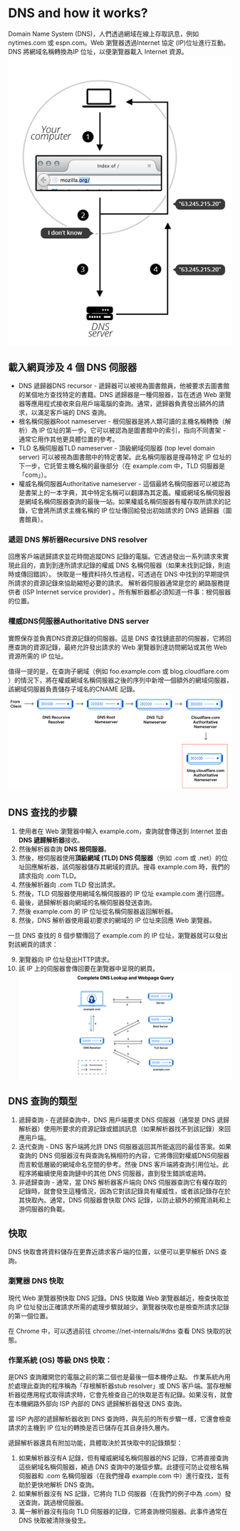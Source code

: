 # DNS and how it works?
Domain Name System (DNS)，人們透過網域在線上存取訊息，例如 nytimes.com 或 espn.com。Web 瀏覽器透過Internet 協定 (IP)位址進行互動。DNS 將網域名稱轉換為IP 位址，以便瀏覽器載入 Internet 資源。
![image](images/dnsRequest.png)

## 載入網頁涉及 4 個 DNS 伺服器
* DNS 遞歸器DNS recursor - 遞歸器可以被視為圖書館員，他被要求去圖書館的某個地方查找特定的書籍。DNS 遞歸器是一種伺服器，旨在透過 Web 瀏覽器等應用程式接收來自用戶端電腦的查詢。通常，遞歸器負責發出額外的請求，以滿足客戶端的 DNS 查詢。
* 根名稱伺服器Root nameserver - 根伺服器是將人類可讀的主機名稱轉換（解析）為 IP 位址的第一步。它可以被認為是圖書館中的索引，指向不同書架 - 通常它用作其他更具體位置的參考。
* TLD 名稱伺服器TLD nameserver - 頂級網域伺服器 (top level domain server) 可以被視為圖書館中的特定書架。此名稱伺服器是搜尋特定 IP 位址的下一步，它託管主機名稱的最後部分（在 example.com 中，TLD 伺服器是「com」）。
* 權威名稱伺服器Authoritative nameserver - 這個最終名稱伺服器可以被認為是書架上的一本字典，其中特定名稱可以翻譯為其定義。權威網域名稱伺服器是網域名稱伺服器查詢的最後一站。如果權威名稱伺服器有權存取所請求的記錄，它會將所請求主機名稱的 IP 位址傳回給發出初始請求的 DNS 遞歸器（圖書館員）。
### 遞迴 DNS 解析器Recursive DNS resolver
回應客戶端遞歸請求並花時間追蹤DNS 記錄的電腦。它透過發出一系列請求來實現此目的，直到到達所請求記錄的權威 DNS 名稱伺服器（如果未找到記錄，則逾時或傳回錯誤）。
快取是一種資料持久性過程，可透過在 DNS 中找到的早期提供所請求的資源記錄來協助縮短必要的請求。
解析器伺服器通常是您的 網路服務提供者 (ISP Internet service provider) 。所有解析器都必須知道一件事：根伺服器的位置。
### 權威DNS伺服器Authoritative DNS server
實際保存並負責DNS資源記錄的伺服器。這是 DNS 查找鏈底部的伺服器，它將回應查詢的資源記錄，最終允許發出請求的 Web 瀏覽器到達訪問網站或其他 Web 資源所需的 IP 位址。

值得一提的是，在查詢子網域（例如 foo.example.com 或 blog.cloudflare.com ）的情況下，將在權威網域名稱伺服器之後的序列中新增一個額外的網域伺服器，該網域伺服器負責儲存子域名的CNAME 記錄。
![image](images/dnsChian.png)
## DNS 查找的步驟
1. 使用者在 Web 瀏覽器中輸入 example.com，查詢就會傳送到 Internet 並由 **DNS 遞歸解析器**接收。
2. 然後解析器查詢 **DNS 根伺服器**。
3. 然後，根伺服器使用**頂級網域 (TLD) DNS 伺服器**（例如 .com 或 .net）的位址回應解析器，該伺服器儲存其網域的資訊。搜尋 example.com 時，我們的請求指向 .com TLD。
4. 然後解析器向 .com TLD 發出請求。
5. 然後，TLD 伺服器使用網域名稱伺服器的 IP 位址 example.com 進行回應。
6. 最後，遞歸解析器向網域的名稱伺服器發送查詢。
7. 然後 example.com 的 IP 位址從名稱伺服器返回解析器。
8. 然後，DNS 解析器使用最初要求的網域的 IP 位址來回應 Web 瀏覽器。

一旦 DNS 查找的 8 個步驟傳回了 example.com 的 IP 位址，瀏覽器就可以發出對該網頁的請求：

9. 瀏覽器向 IP 位址發出HTTP請求。
10. 該 IP 上的伺服器會傳回要在瀏覽器中呈現的網頁。
![image](images/dnsLookup.png)
## DNS 查詢的類型
1. 遞歸查詢 - 在遞歸查詢中，DNS 用戶端要求 DNS 伺服器（通常是 DNS 遞歸解析器）使用所要求的資源記錄或錯誤訊息（如果解析器找不到該記錄）來回應用戶端。
2. 迭代查詢 - DNS 客戶端將允許 DNS 伺服器返回其所能返回的最佳答案。如果查詢的 DNS 伺服器沒有與查詢名稱相符的內容，它將傳回對權威DNS伺服器而言較低層級的網域命名空間的參考。然後 DNS 客戶端將查詢引用位址。此程序將繼續使用查詢鏈中的其他 DNS 伺服器，直到發生錯誤或逾時。
3. 非遞歸查詢 - 通常，當 DNS 解析器客戶端向 DNS 伺服器查詢它有權存取的記錄時，就會發生這種情況，因為它對該記錄具有權威性，或者該記錄存在於其快取內。通常，DNS 伺服器會快取 DNS 記錄，以防止額外的頻寬消耗和上游伺服器的負載。
## 快取
DNS 快取會將資料儲存在更靠近請求客戶端的位置，以便可以更早解析 DNS 查詢。
### 瀏覽器 DNS 快取
現代 Web 瀏覽器預快取 DNS 記錄。DNS 快取離 Web 瀏覽器越近，檢查快取並向 IP 位址發出正確請求所需的處理步驟就越少。瀏覽器快取也是檢查所請求記錄的第一個位置。

在 Chrome 中，可以透過前往 chrome://net-internals/#dns 查看 DNS 快取的狀態。
### 作業系統 (OS) 等級 DNS 快取：
是DNS 查詢離開您的電腦之前的第二個也是最後一個本機停止點。
作業系統內用於處理此查詢的程序稱為「存根解析器stub resolver」或 DNS 客戶端。當存根解析器從應用程式取得請求時，它會先檢查自己的快取是否有記錄。如果沒有，就會在本機網路外部向 ISP 內部的 DNS 遞歸解析器發送 DNS 查詢。

當 ISP 內部的遞歸解析器收到 DNS 查詢時，與先前的所有步驟一樣，它還會檢查請求的主機到 IP 位址的轉換是否已儲存在其自身持久層內。

遞歸解析器還具有附加功能，具體取決於其快取中的記錄類型：
1. 如果解析器沒有A 記錄，但有權威網域名稱伺服器的NS 記錄，它將直接查詢這些網域名稱伺服器，繞過 DNS 查詢中的幾個步驟。此捷徑可防止從根名稱伺服器和 .com 名稱伺服器（在我們搜尋 example.com 中）進行查找，並有助於更快地解析 DNS 查詢。
2. 如果解析器沒有 NS 記錄，它將向 TLD 伺服器（在我們的例子中為 .com）發送查詢，跳過根伺服器。
3. 萬一解析器沒有指向 TLD 伺服器的記錄，它將查詢根伺服器。此事件通常在 DNS 快取被清除後發生。